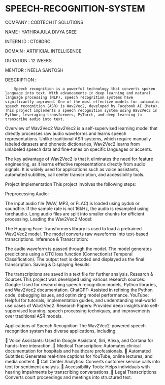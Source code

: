 # SPEECH-RECOGNITION-SYSTEM

COMPANY : CODTECH IT SOLUTIONS

NAME : YATHIRAJULA DIVYA SREE

INTERN ID : CT08DRC

DOMAIN : ARTIFICIAL INTELLIGENCE

DURATION : 12 WEEKS

MENTOR : NEELA SANTOSH

DESCRIPTION :

        Speech recognition is a powerful technology that converts spoken language into text. With advancements in deep learning and natural language processing (NLP), speech recognition systems have significantly improved. One of the most effective models for automatic speech recognition (ASR) is Wav2Vec2, developed by Facebook AI (Meta). This project implements a speech recognition system using Wav2Vec2 in Python, leveraging transformers, PyTorch, and deep learning to transcribe audio into text.

Overview of Wav2Vec2
Wav2Vec2 is a self-supervised learning model that directly processes raw audio waveforms and learns speech representations. Unlike traditional ASR systems, which require manually labeled datasets and phonetic dictionaries, Wav2Vec2 learns from unlabeled speech data and fine-tunes on specific languages or accents.

The key advantage of Wav2Vec2 is that it eliminates the need for feature engineering, as it learns effective representations directly from audio signals. It is widely used for applications such as voice assistants, automated subtitles, call center transcription, and accessibility tools.

Project Implementation
This project involves the following steps:

Preprocessing Audio:

The input audio file (WAV, MP3, or FLAC) is loaded using pydub or soundfile.
If the sample rate is not 16kHz, the audio is resampled using torchaudio.
Long audio files are split into smaller chunks for efficient processing.
Loading the Wav2Vec2 Model:

The Hugging Face Transformers library is used to load a pretrained Wav2Vec2 model.
The model converts raw waveforms into text-based transcriptions.
Inference & Transcription:

The audio waveform is passed through the model.
The model generates predictions using a CTC loss function (Connectionist Temporal Classification).
The output text is decoded and displayed as the final transcription.
Saving & Displaying Results:

The transcriptions are saved in a text file for further analysis.
Research & Sources
This project was developed using various research sources:
 Google: Used for researching speech recognition models, Python libraries, and Wav2Vec2 documentation.
 ChatGPT: Assisted in refining the Python code, debugging issues, and optimizing model performance.
 YouTube: Helpful for tutorials, implementation guides, and understanding real-world use cases of Wav2Vec2.
Research Papers: Provided deep insights into self-supervised learning, speech processing techniques, and improvements over traditional ASR models.

Applications of Speech Recognition
The Wav2Vec2-powered speech recognition system has diverse applications, including:

🔹 Voice Assistants: Used in Google Assistant, Siri, Alexa, and Cortana for hands-free interaction.
🔹 Medical Transcription: Automates clinical documentation for hospitals and healthcare professionals.
🔹 Automated Subtitles: Generates real-time captions for YouTube, online lectures, and media content.
🔹 Call Center Analytics: Converts customer service calls into text for sentiment analysis.
🔹 Accessibility Tools: Helps individuals with hearing impairments by transcribing conversations.
🔹 Legal Transcriptions: Converts court proceedings and meetings into structured text.
